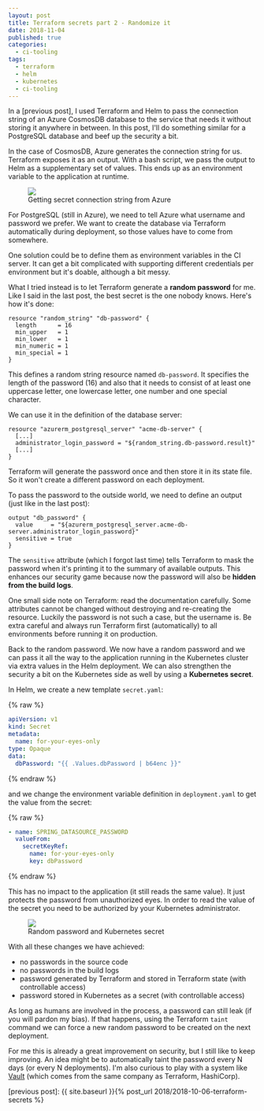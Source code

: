 ```yaml
---
layout: post
title: Terraform secrets part 2 - Randomize it
date: 2018-11-04
published: true
categories:
  - ci-tooling
tags:
  - terraform
  - helm
  - kubernetes
  - ci-tooling
---
```


In a [previous post], I used Terraform and Helm to pass the connection string of an Azure
CosmosDB database to the service that needs it without storing it anywhere in
between. In this post, I'll do something similar for a PostgreSQL database and
beef up the security a bit.

In the case of CosmosDB, Azure generates the connection string for us. Terraform
exposes it as an output. With a bash script, we pass the output to Helm as a
supplementary set of values. This ends up as an environment variable to the
application at runtime.

<figure><img src="{{ site.baseurl }}/assets/2018/11/deployment-cosmosdb.png" /><figcaption>Getting secret connection string from Azure</figcaption></figure>

For PostgreSQL (still in Azure), we need to tell Azure what username and
password we prefer. We want to create the database via Terraform automatically
during deployment, so those values have to come from somewhere.

One solution could be to define them as environment variables in the CI server.
It can get a bit complicated with supporting different credentials per
environment but it's doable, although a bit messy.

What I tried instead is to let Terraform generate a **random password** for me.
Like I said in the last post, the best secret is the one nobody knows. Here's
how it's done:

```
resource "random_string" "db-password" {
  length      = 16
  min_upper   = 1
  min_lower   = 1
  min_numeric = 1
  min_special = 1
}
```

This defines a random string resource named `db-password`. It specifies the
length of the password (16) and also that it needs to consist of at least one
uppercase letter, one lowercase letter, one number and one special character.

We can use it in the definition of the database server:

```
resource "azurerm_postgresql_server" "acme-db-server" {
  [...]
  administrator_login_password = "${random_string.db-password.result}"
  [...]
}
```

Terraform will generate the password once and then store it in its state file.
So it won't create a different password on each deployment.

To pass the password to the outside world, we need to define an output (just
like in the last post):

```
output "db_password" {
  value     = "${azurerm_postgresql_server.acme-db-server.administrator_login_password}"
  sensitive = true
}
```

The `sensitive` attribute (which I forgot last time) tells Terraform to mask the
password when it's printing it to the summary of available outputs. This
enhances our security game because now the password will also be **hidden from
the build logs**.

One small side note on Terraform: read the documentation carefully. Some
attributes cannot be changed without destroying and re-creating the resource.
Luckily the password is not such a case, but the username is. Be extra careful
and always run Terraform first (automatically) to all environments before
running it on production.

Back to the random password. We now have a random password and we can pass it
all the way to the application running in the Kubernetes cluster via extra
values in the Helm deployment. We can also strengthen the security a bit on the
Kubernetes side as well by using a **Kubernetes secret**.

In Helm, we create a new template `secret.yaml`:

{% raw %}

```yaml
apiVersion: v1
kind: Secret
metadata:
  name: for-your-eyes-only
type: Opaque
data:
  dbPassword: "{{ .Values.dbPassword | b64enc }}"
```

{% endraw %}

and we change the environment variable definition in `deployment.yaml` to get
the value from the secret:

{% raw %}

```yaml
- name: SPRING_DATASOURCE_PASSWORD
  valueFrom:
    secretKeyRef:
      name: for-your-eyes-only
      key: dbPassword
```

{% endraw %}

This has no impact to the application (it still reads the same value). It just
protects the password from unauthorized eyes. In order to read the value of the
secret you need to be authorized by your Kubernetes administrator.

<figure><img src="{{ site.baseurl }}/assets/2018/11/deployment-postgresql.png" /><figcaption>Random password and Kubernetes secret</figcaption></figure>

With all these changes we have achieved:

- no passwords in the source code
- no passwords in the build logs
- password generated by Terraform and stored in Terraform state (with
  controllable access)
- password stored in Kubernetes as a secret (with controllable access)

As long as humans are involved in the process, a password can still leak (if you
will pardon my bias). If that happens, using the Terraform `taint` command we
can force a new random password to be created on the next deployment.

For me this is already a great improvement on security, but I still like to keep
improving. An idea might be to automatically taint the password every N days (or
every N deployments). I'm also curious to play with a system like
[Vault](https://www.vaultproject.io/) (which comes from the same company as
Terraform, HashiCorp).

[previous post]: {{ site.baseurl }}{% post_url 2018/2018-10-06-terraform-secrets %}
